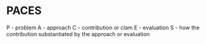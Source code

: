# PACES
P - problem
A - approach
C - contribution or clam
E - evaluation
S - how the contribution substantiated by the approach or evaluation 
